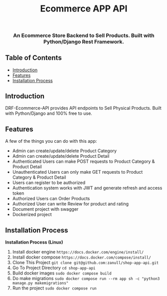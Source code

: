 <h1 align="center"> Ecommerce APP API </h1> <br>

<h3 align="center">
  An Ecommerce Store Backend to Sell Products. Built with Python/Django Rest Framework.
</h3>

## Table of Contents

- [Introduction](#introduction)
- [Features](#features)
- [Installation Process](#installation-process)

## Introduction

DRF-Ecommerce-API provides API endpoints to Sell Physical Products. Built with Python/Django and 100% free to use.

## Features

A few of the things you can do with this app:

* Admin can create/update/delete Product Category
* Admin can create/update/delete Product Detail
* Authenticated Users can make POST requests to Product Category & Product Detail
* Unauthenticated Users can only make GET requests to Product Category & Product Detail
* Users can register to be authorized
* Authentication system works with JWT and generate refresh and access token
* Authorized Users can Order Products
* Authorized User can write Review for product and rating
* Document project with swagger
* Dockerized project

## Installation Process

**Installation Process (Linux)**

1. Install docker engine `https://docs.docker.com/engine/install/`
2. Install docker compose `https://docs.docker.com/compose/install/`
3. Clone This Project `git clone git@github.com:zanull/shop-app-api.git`
4. Go To Project Directory `cd shop-app-api`
5. Build docker images `sudo docker compose build`
6. Do make migrations `sudo docker compose run --rm app sh -c "python3 manage.py makemigrations"`
7. Run the project `sudo docker compose run`
